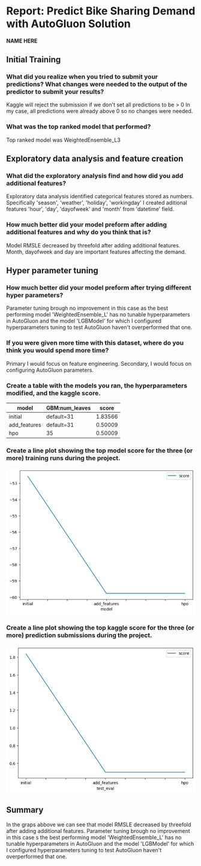 # Report: Predict Bike Sharing Demand with AutoGluon Solution
#### NAME HERE

## Initial Training
### What did you realize when you tried to submit your predictions? What changes were needed to the output of the predictor to submit your results?
Kaggle will reject the submission if we don't set all predictions to be > 0
In my case, all predictions were already above 0 so no changes were needed.

### What was the top ranked model that performed?
Top ranked model was WeightedEnsemble_L3

## Exploratory data analysis and feature creation
### What did the exploratory analysis find and how did you add additional features?
Exploratory data analysis identified categorical features stored as numbers. Specifically 'season', 'weather',  'holiday', 'workingday'
I created aditional features 'hour', 'day', 'dayofweek' and 'month' from 'datetime' field.

### How much better did your model preform after adding additional features and why do you think that is?
Model RMSLE decreased by threefold after adding additional features. 
Month, dayofweek and day are important features affecting the demand.

## Hyper parameter tuning
### How much better did your model preform after trying different hyper parameters?
Parameter tuning brough no improvement in this case
as the best performing model 'WeightedEnsemble_L' has no tunable hyperparameters in AutoGluon
and the model 'LGBModel' for which I configured hyperparameters tuning to test AutoGluon haven't overperformed that one.

### If you were given more time with this dataset, where do you think you would spend more time?
Primary I would focus on feature engineering.
Secondary, I would focus on configuring AutoGluon parameters.

### Create a table with the models you ran, the hyperparameters modified, and the kaggle score.
|model|GBM:num_leaves|score|
|--|--|--|
|initial|default=31|1.83566|
|add_features|default=31|0.50009|
|hpo|35|0.50009|

### Create a line plot showing the top model score for the three (or more) training runs during the project.


![model_train_score.png](img/model_train_score.png)

### Create a line plot showing the top kaggle score for the three (or more) prediction submissions during the project.

![model_test_score.png](img/model_test_score.png)

## Summary
In the graps abbove we can see that model RMSLE decreased by threefold after adding additional features.
Parameter tuning brough no improvement in this case s the best performing model 'WeightedEnsemble_L' has no tunable hyperparameters in AutoGluon and the model 'LGBModel' for which I configured hyperparameters tuning to test AutoGluon haven't overperformed that one.
